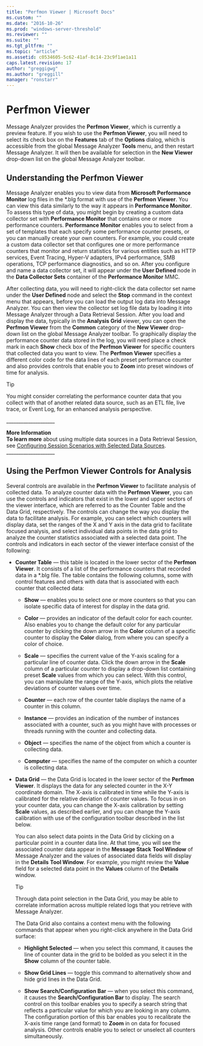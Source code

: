 ```yaml
---
title: "Perfmon Viewer | Microsoft Docs"
ms.custom: ""
ms.date: "2016-10-26"
ms.prod: "windows-server-threshold"
ms.reviewer: ""
ms.suite: ""
ms.tgt_pltfrm: ""
ms.topic: "article"
ms.assetid: c0534605-5c62-41af-8c14-23c9f1ae1a11
caps.latest.revision: 17
author: "greggigwg"
ms.author: "greggill"
manager: "ronstarr"
---
```

# Perfmon Viewer
Message Analyzer provides the **Perfmon Viewer**, which is currently a preview feature. If you wish to use the **Perfmon Viewer**, you will need to select its check box on the **Features** tab of the **Options** dialog, which is accessible from the global Message Analyzer **Tools** menu, and then restart Message Analyzer. It will then be available for selection in the **New Viewer** drop-down list on the global Message Analyzer toolbar.  
  
## Understanding the Perfmon Viewer  
 Message Analyzer enables you to view data from **Microsoft Performance Monitor** log files in the \*.blg format with use of the **Perfmon Viewer**. You can view this data similarly to the way it appears in **Performance Monitor**. To assess this type of data, you might begin by creating a custom data collector set with **Performance Monitor** that contains one or more performance counters. **Performance Monitor** enables you to select from a set of templates that each specify  some performance counter presets, or you can manually create your own counters. For example, you could create a custom data collector set that configures one or more performance counters that monitor  and return statistics for various entities such as HTTP services, Event Tracing, Hyper-V adapters, IPv4 performance, SMB operations, TCP performance diagnostics, and so on. After you configure and name a data collector set, it will appear under the **User Defined** node in the **Data Collector Sets** container of the **Performance Monitor** MMC.  
  
 After collecting data, you will need to right-click the data collector set name under the **User Defined** node and select the **Stop** command in the context menu that appears, before you can load the output log data into Message Analyzer. You can then view the collector set log file data by loading it into Message Analyzer through a Data Retrieval Session. After you load and display the data, typically in the **Analysis Grid** viewer, you can open the **Perfmon Viewer** from the **Common** category of the **New Viewer** drop-down list on the global Message Analyzer toolbar. To graphically display the performance counter data stored in the log, you will need place a check mark in each **Show** check box of the **Perfmon Viewer** for specific counters that collected data you want to view. The **Perfmon Viewer** specifies a different color code for the data lines of each preset performance counter and also provides controls that enable you to **Zoom** into preset windows of time for analysis.  
  
> [!TIP]
>  You might consider correlating the performance counter data that you collect with that of another related data source, such as an ETL file, live trace,  or Event Log, for an enhanced analysis perspective.  
  
 ___________________\_  
  
 **More Information**   
 **To learn more** about using multiple data sources in a Data Retrieval Session, see [Configuring Session Scenarios with Selected Data Sources](configuring-session-scenarios-with-selected-data-sources.md).  
___________________\_  
  
## Using the Perfmon Viewer Controls for Analysis  
 Several controls are available in the **Perfmon Viewer** to facilitate analysis of collected data. To analyze counter data with the **Perfmon Viewer**, you can use the controls and indicators that exist in the lower and upper sectors of the viewer interface, which are referred to as the Counter Table and the Data Grid, respectively. The controls can change the way you display the data to facilitate analysis. For example, you can select which counters will display data,  set the ranges of the X and Y axis in the data grid to facilitate focused analysis, and select individual data points in the data grid to analyze the counter statistics associated with a selected data point. The controls and indicators in each sector of the viewer interface consist of the following:  
  
-   **Counter Table** — this table is located in the lower sector of the **Perfmon Viewer**. It consists of a list of the performance counters that recorded data in a *.blg file. The table contains the following columns, some with control features and others with data that is associated with each counter that collected data:  
  
    -   **Show** — enables you to select one or more counters so that you can isolate specific data of interest for display in the data grid.  
  
    -   **Color** — provides an indicator of the default color for each counter. Also enables you to change the default color for any particular counter by clicking the down arrow in the **Color** column of a specific counter to display the **Color** dialog, from where you can specify a color of choice.  
  
    -   **Scale** — specifies the current value of the Y-axis scaling for a particular line of counter data. Click the down arrow in the **Scale** column of a particular counter to display a drop-down list containing preset **Scale** values from which you can select. With this control, you can manipulate the range of the Y-axis, which plots the relative deviations of counter values over time.  
  
    -   **Counter** — each row of the counter table displays the name of a counter in this column.  
  
    -   **Instance** — provides an indication of the number of instances associated with a counter, such as you might have with processes or threads running with the counter and collecting data.  
  
    -   **Object** — specifies the name of the object from which a counter is collecting data.  
  
    -   **Computer** — specifies the name of the computer on which a counter is collecting data.  
  
-   **Data Grid** — the Data Grid is located in the lower sector of the **Perfmon Viewer**. It displays the data for any selected counter in the X-Y coordinate domain. The X-axis is calibrated in time while the Y-axis is calibrated for the relative deviation of counter values. To focus in on your counter data, you can change the X-axis calibration by setting **Scale** values, as described earlier, and you can change the Y-axis calibration with use of the configuration toolbar described in the list below.  
  
     You can also select data points in the Data Grid by clicking on a particular point in a counter data line. At that time, you will see the associated counter data appear in the  **Message Stack** **Tool Window** of Message Analyzer and the values of associated data fields will display in the **Details** **Tool Window**. For example, you might review the **Value** field for a selected data point in the **Values** column of the **Details** window.  
  
    > [!TIP]
    >  Through data point selection in the Data Grid, you may be able to correlate information across multiple related logs that you retrieve with Message Analyzer.  
  
     The Data Grid also contains a context menu with the following commands that appear when you right-click anywhere in the Data Grid surface:  
  
    -   **Highlight Selected** — when you select this command, it causes the line of counter data in the grid to be bolded as you select it in the **Show** column of the counter table.  
  
    -   **Show Grid Lines** — toggle this command to alternatively show and hide grid lines in the Data Grid.  
  
    -   **Show Search/Configuration Bar** — when you select this command, it causes the **Search/Configuration Bar** to display. The search control on this toolbar enables you to specify a search string that reflects a particular value for which you are looking in any column. The configuration portion of this bar enables you to recalibrate the X-axis time range (and format) to **Zoom** in on data for focused analysis. Other controls enable you to select or unselect all counters simultaneously.